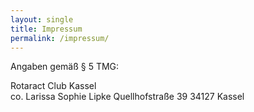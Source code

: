 ```yaml
---
layout: single
title: Impressum
permalink: /impressum/
---
```


Angaben gemäß § 5 TMG:

Rotaract Club Kassel  
co. Larissa Sophie Lipke 
Quellhofstraße 39
34127 Kassel
